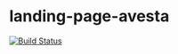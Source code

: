 # landing-page-avesta
[![Build Status](https://travis-ci.org/theshamuel/landing-page-avesta.svg?branch=master)](https://travis-ci.org/theshamuel/landing-page-avesta)
